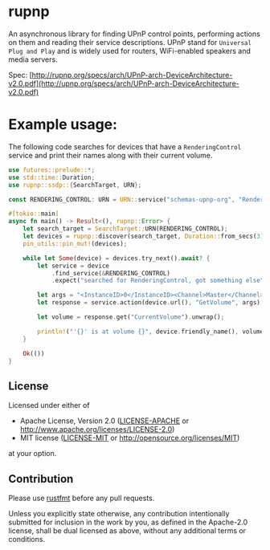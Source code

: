 # rupnp
An asynchronous library for finding UPnP control points, performing actions on them
and reading their service descriptions.
UPnP stand for `Universal Plug and Play` and is widely used for routers, WiFi-enabled speakers
and media servers.

Spec:
[http://rupnp.org/specs/arch/UPnP-arch-DeviceArchitecture-v2.0.pdf](http://upnp.org/specs/arch/UPnP-arch-DeviceArchitecture-v2.0.pdf)

# Example usage:
The following code searches for devices that have a `RenderingControl` service 
and print their names along with their current volume.
```rust
use futures::prelude::*;
use std::time::Duration;
use rupnp::ssdp::{SearchTarget, URN};

const RENDERING_CONTROL: URN = URN::service("schemas-upnp-org", "RenderingControl", 1);

#[tokio::main]
async fn main() -> Result<(), rupnp::Error> {
    let search_target = SearchTarget::URN(RENDERING_CONTROL);
    let devices = rupnp::discover(search_target, Duration::from_secs(3)).await?;
    pin_utils::pin_mut!(devices);

    while let Some(device) = devices.try_next().await? {
        let service = device
            .find_service(&RENDERING_CONTROL)
            .expect("searched for RenderingControl, got something else");

        let args = "<InstanceID>0</InstanceID><Channel>Master</Channel>";
        let response = service.action(device.url(), "GetVolume", args).await?;

        let volume = response.get("CurrentVolume").unwrap();

        println!("'{}' is at volume {}", device.friendly_name(), volume);
    }

    Ok(())
}
```

License
-------

Licensed under either of

 * Apache License, Version 2.0 ([LICENSE-APACHE](LICENSE-APACHE) or http://www.apache.org/licenses/LICENSE-2.0)
 * MIT license ([LICENSE-MIT](LICENSE-MIT) or http://opensource.org/licenses/MIT)

at your option.

Contribution
------------

Please use [rustfmt](https://github.com/rust-lang/rustfmt) before any pull requests.

Unless you explicitly state otherwise, any contribution intentionally submitted
for inclusion in the work by you, as defined in the Apache-2.0 license, shall be dual licensed as above, without any
additional terms or conditions.
